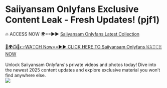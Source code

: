 # Saiiyansam Onlyfans Exclusive Content Leak - Fresh Updates! (pjf1)

🔥 ACCESS NOW 🌍==►► <a href="https://tinyurl.com/kvy9nzfs" rel="nofollow">Saiiyansam Onlyfans Latest Collection</a>
<br><br>
[🔴🌍📺📱👉WA𝚃CH Now==►► CLICK HERE TO Saiiyansam Onlyfans 𝚆𝙰𝚃𝙲𝙷 NOW](https://tinyurl.com/kvy9nzfs)
<br><br>
Unlock Saiiyansam Onlyfans's private videos and photos today! Dive into the newest 2025 content updates and explore exclusive material you won’t find anywhere else.
<br>
<a href="https://tinyurl.com/kvy9nzfs" rel="nofollow" data-target="animated-image.originalLink"><img src="https://camo.githubusercontent.com/8a4f000d20f83aca3bf7ec5f350d767afa0574a8a352519fd8cfa583a6f93a33/68747470733a2f2f692e696d6775722e636f6d2f644a486b345a712e676966" data-canonical-src="https://i.imgur.com/dJHk4Zq.gif" style="max-width: 100%; display: inline-block;" data-target="animated-image.originalImage"></a>
<br>
